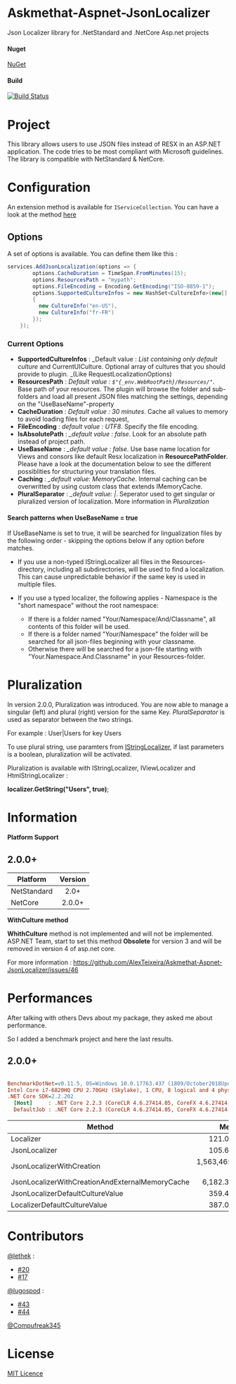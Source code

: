 # Askmethat-Aspnet-JsonLocalizer
Json Localizer library for .NetStandard and .NetCore Asp.net projects

#### Nuget
[NuGet](https://dev.azure.com/T-Systems-MMS/Askmethat-Aspnet-JsonLocalizer/_packaging?_a=package&feed=T-Systems-MMS&package=Askmethat.Aspnet.JsonLocalizer&protocolType=NuGet)

#### Build

[![Build Status](https://dev.azure.com/T-Systems-MMS/Askmethat-Aspnet-JsonLocalizer/_apis/build/status/Askmethat-Aspnet-JsonLocalizer-CI?branchName=master)](https://dev.azure.com/T-Systems-MMS/Askmethat-Aspnet-JsonLocalizer/_build/latest?definitionId=3&branchName=master)

# Project

This library allows users to use JSON files instead of RESX in an ASP.NET application.
The code tries to be most compliant with Microsoft guidelines.
The library is compatible with NetStandard & NetCore.

# Configuration

An extension method is available for `IServiceCollection`.
You can have a look at the method [here](https://github.com/T-Systens-MMS/Askmethat-Aspnet-JsonLocalizer/blob/development/Askmethat.Aspnet.JsonLocalizer/Extensions/JsonLocalizerServiceExtension.cs)

## Options 

A set of options is available.
You can define them like this : 

``` cs
services.AddJsonLocalization(options => {
        options.CacheDuration = TimeSpan.FromMinutes(15);
        options.ResourcesPath = "mypath";
        options.FileEncoding = Encoding.GetEncoding("ISO-8859-1");
        options.SupportedCultureInfos = new HashSet<CultureInfo>(new[]
        {
          new CultureInfo("en-US"),
          new CultureInfo("fr-FR")
        });
    });
```

### Current Options

- **SupportedCultureInfos** : _Default value : _List containing only default culture_ and CurrentUICulture. Optional array of cultures that you should provide to plugin. _(Like RequestLocalizationOptions)
- **ResourcesPath** : _Default value : `$"{_env.WebRootPath}/Resources/"`_.  Base path of your resources. The plugin will browse the folder and sub-folders and load all present JSON files matching the settings, depending on the "UseBaseName"-property
- **CacheDuration** : _Default value : 30 minutes_. Cache all values to memory to avoid loading files for each request,
- **FileEncoding** : _default value : UTF8_. Specify the file encoding.
- **IsAbsolutePath** : *_default value : false*. Look for an absolute path instead of project path.
- **UseBaseName** : *_default value : false*. Use base name location for Views and consors like default Resx localization in **ResourcePathFolder**. Please have a look at the documentation below to see the different possiblities for structuring your translation files.
- **Caching** : *_default value: MemoryCache*. Internal caching can be overwritted by using custom class that extends IMemoryCache.
- **PluralSeparator** : *_default value: |*. Seperator used to get singular or pluralized version of localization. More information in *Pluralization*

#### Search patterns when UseBaseName = true

If UseBaseName is set to true, it will be searched for lingualization files by the following order - skipping the options below if any option before matches.

- If you use a non-typed IStringLocalizer all files in the Resources-directory, including all subdirectories, will be used to find a localization. This can cause unpredictable behavior if the same key is used in multiple files.

- If you use a typed localizer, the following applies - Namespace is the "short namespace" without the root namespace:
  - If there is a folder named "Your/Namespace/And/Classname", all contents of this folder will be used.
  - If there is a folder named "Your/Namespace" the folder will be searched for all json-files beginning with your classname.
  - Otherwise there will be searched for a json-file starting with "Your.Namespace.And.Classname" in your Resources-folder.

# Pluralization

In version 2.0.0, Pluralization was introduced.
You are now able to manage a singular (left) and plural (right) version for the same Key. 
*PluralSeparator* is used as separator between the two strings.

For example : User|Users for key Users

To use plural string, use paramters from [IStringLocalizer](https://github.com/aspnet/AspNetCore/blob/def36fab1e45ef7f169dfe7b59604d0002df3b7c/src/Mvc/Mvc.Localization/src/LocalizedHtmlString.cs), if last parameters is a boolean, pluralization will be activated.


Pluralization is available with IStringLocalizer, IViewLocalizer and HtmlStringLocalizer :

**localizer.GetString("Users", true)**;

# Information

**Platform Support**

## 2.0.0+

|Platform|Version|
| -------------------  | :------------------: |
|NetStandard|2.0+|
|NetCore|2.0.0+|

**WithCulture method**

**WhithCulture** method is not implemented and will not be implemented. ASP.NET Team, start to set this method **Obsolete** for version 3 and will be removed in version 4 of asp.net core.

For more information : 
https://github.com/AlexTeixeira/Askmethat-Aspnet-JsonLocalizer/issues/46

# Performances

After talking with others Devs about my package, they asked me about performance.

So I added a benchmark project and here the last results.

## 2.0.0+

``` ini

BenchmarkDotNet=v0.11.5, OS=Windows 10.0.17763.437 (1809/October2018Update/Redstone5)
Intel Core i7-6820HQ CPU 2.70GHz (Skylake), 1 CPU, 8 logical and 4 physical cores
.NET Core SDK=2.2.202
  [Host]     : .NET Core 2.2.3 (CoreCLR 4.6.27414.05, CoreFX 4.6.27414.05), 64bit RyuJIT
  DefaultJob : .NET Core 2.2.3 (CoreCLR 4.6.27414.05, CoreFX 4.6.27414.05), 64bit RyuJIT


```
|                                          Method |           Mean |         Error |        StdDev |            Min |            Max |     Ratio | RatioSD |   Gen 0 |   Gen 1 |  Gen 2 | Allocated |
|------------------------------------------------ |---------------:|--------------:|--------------:|---------------:|---------------:|----------:|--------:|--------:|--------:|-------:|----------:|
|                                       Localizer |       121.0 ns |      1.585 ns |      1.482 ns |       118.7 ns |       124.2 ns |      1.00 |    0.00 |       - |       - |      - |         - |
|                                   JsonLocalizer |       105.6 ns |      1.236 ns |      1.096 ns |       104.1 ns |       107.1 ns |      0.87 |    0.02 |  0.0113 |       - |      - |      48 B |
|                       JsonLocalizerWithCreation | 1,563,465.3 ns | 32,968.125 ns | 44,011.499 ns | 1,512,751.4 ns | 1,667,846.1 ns | 13,015.77 |  465.56 | 64.4531 | 31.2500 | 3.9063 |  275312 B |
| JsonLocalizerWithCreationAndExternalMemoryCache |     6,182.3 ns |    122.984 ns |    120.787 ns |     5,916.1 ns |     6,381.1 ns |     51.12 |    0.85 |  0.8774 |  0.4349 |      - |    3696 B |
|                JsonLocalizerDefaultCultureValue |       359.4 ns |      7.173 ns |      6.359 ns |       350.2 ns |       370.5 ns |      2.97 |    0.06 |  0.0892 |       - |      - |     376 B |
|                    LocalizerDefaultCultureValue |       387.0 ns |      9.330 ns |      8.727 ns |       378.6 ns |       412.8 ns |      3.20 |    0.09 |  0.0777 |       - |      - |     328 B |


# Contributors

[@lethek](https://github.com/lethek) : 
- [#20](https://github.com/AlexTeixeira/Askmethat-Aspnet-JsonLocalizer/pull/20)
- [#17](https://github.com/AlexTeixeira/Askmethat-Aspnet-JsonLocalizer/pull/17)

[@lugospod](https://github.com/lugospod) :
- [#43](https://github.com/AlexTeixeira/Askmethat-Aspnet-JsonLocalizer/pull/43)
- [#44](https://github.com/AlexTeixeira/Askmethat-Aspnet-JsonLocalizer/pull/44)

[@Compufreak345](https://github.com/Compufreak345)

# License

[MIT Licence](https://github.com/T-Systems-MMS/Askmethat-Aspnet-JsonLocalizer/blob/master/LICENSE)
